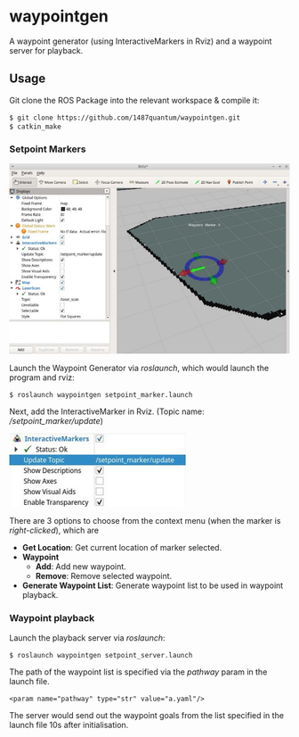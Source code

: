 # waypointgen
A waypoint generator (using InteractiveMarkers in Rviz) and a waypoint server for playback. 

## Usage
Git clone the ROS Package into the relevant workspace & compile it:
```
$ git clone https://github.com/1487quantum/waypointgen.git
$ catkin_make
```

### Setpoint Markers
![Rviz](assets/b.jpg)

Launch the Waypoint Generator via *roslaunch*, which would launch the program and rviz:
```
$ roslaunch waypointgen setpoint_marker.launch  
```
Next, add the InteractiveMarker in Rviz. (Topic name: */setpoint_marker/update*)

![InteractiveMarkers](assets/a.jpg)

There are 3 options to choose from the context menu (when the marker is _right-clicked_), which are
- **Get Location**: Get current location of marker selected.
- **Waypoint**
  - **Add**: Add new waypoint.
  - **Remove**: Remove selected waypoint.
- **Generate Waypoint List**: Generate waypoint list to be used in waypoint playback.


### Waypoint playback
Launch the playback server via *roslaunch*:
```
$ roslaunch waypointgen setpoint_server.launch  
```
The path of the waypoint list is specified via the *pathway* param in the launch file.
```
<param name="pathway" type="str" value="a.yaml"/>
```
The server would send out the waypoint goals from the list specified in the launch file 10s after initialisation.
